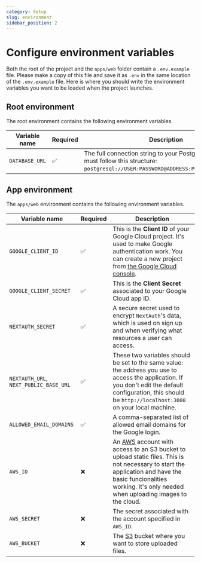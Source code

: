 ```yaml
---
category: Setup
slug: environment
sidebar_position: 2
---
```

# Configure environment variables

Both the root of the project and the `apps/web` folder contain a `.env.example` file. Please make a copy of this file and save it as `.env` in the same location of the `.env.example` file. Here is where you should write the environment variables you want to be loaded when the project launches.

## Root environment

The root environment contains the following environment variables.

| Variable name  | Required           | Description                                                                                                                                     |
| -------------- | ------------------ | ----------------------------------------------------------------------------------------------------------------------------------------------- |
| `DATABASE_URL` | :white_check_mark: | The full connection string to your PostgreSQL database. It must follow this structure: `postgresql://USER:PASSWORD@ADDRESS:PORT/DATABASE_NAME`. |

## App environment

The `apps/web` environment contains the following environment variables.

| Variable name                          | Required           | Description                                                                                                                                                                                                                                 |
| -------------------------------------- | ------------------ | ------------------------------------------------------------------------------------------------------------------------------------------------------------------------------------------------------------------------------------------- |
| `GOOGLE_CLIENT_ID`                     | :white_check_mark: | This is the **Client ID** of your Google Cloud project. It's used to make Google authentication work. You can create a new project from [the Google Cloud console](https://console.cloud.google.com/).                                      |
| `GOOGLE_CLIENT_SECRET`                 | :white_check_mark: | This is the **Client Secret** associated to your Google Cloud app ID.                                                                                                                                                                       |
| `NEXTAUTH_SECRET`                      | :white_check_mark: | A secure secret used to encrypt `NextAuth`'s data, which is used on sign up and when verifying what resources a user can access.                                                                                                            |
| `NEXTAUTH_URL`, `NEXT_PUBLIC_BASE_URL` | :white_check_mark: | These two variables should be set to the same value: the address you use to access the application. If you don't edit the default configuration, this should be `http://localhost:3000` on your local machine.                              |
| `ALLOWED_EMAIL_DOMAINS`                | :white_check_mark: | A comma-separated list of allowed email domains for the Google login.                                                                                                                                                                       |
| `AWS_ID`                               | :x:                | An [AWS](https://aws.amazon.com) account with access to an S3 bucket to upload static files. This is not necessary to start the application and have the basic funcionalities working. It's only needed when uploading images to the cloud. |
| `AWS_SECRET`                           | :x:                | The secret associated with the account specified in `AWS_ID`.                                                                                                                                                                               |
| `AWS_BUCKET`                           | :x:                | The [S3](https://aws.amazon.com/it/s3/) bucket where you want to store uploaded files.                                                                                                                                                      |
